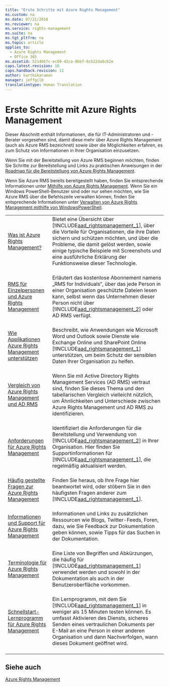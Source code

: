 ```yaml
---
title: "Erste Schritte mit Azure Rights Management"
ms.custom: na
ms.date: 07/21/2016
ms.reviewer: na
ms.service: rights-management
ms.suite: na
ms.tgt_pltfrm: na
ms.topic: article
applies_to: 
  - Azure Rights Management
  - Office 365
ms.assetid: 5214667c-ec69-42ca-8bbf-8cb22da8c62e
caps.latest.revision: 16
caps.handback.revision: 11
author: karthikaraman
manager: jeffgilb
translationtype: Human Translation
---
```

# Erste Schritte mit Azure Rights Management
Dieser Abschnitt enthält Informationen, die für IT-Administratoren und -Berater vorgesehen sind, damit diese mehr über Azure Rights Management (auch als Azure RMS bezeichnet) sowie über die Möglichkeiten erfahren, es zum Schutz von Informationen in Ihrer Organisation einzusetzen.

Wenn Sie mit der Bereitstellung von Azure RMS beginnen möchten, finden Sie Schritte zur Bereitstellung und Links zu praktischen Anweisungen in der [Roadmap für die Bereitstellung von Azure Rights Management](../../ems/AADRightsMgmt/Azure-Rights-Management-Deployment-Roadmap.md).

Wenn Sie Azure RMS bereits bereitgestellt haben, finden Sie entsprechende Informationen unter [Mithilfe von Azure Rights Management](../../ems/AADRightsMgmt/Using-Azure-Rights-Management.md). Wenn Sie ein Windows PowerShell-Benutzer sind oder nur sehen möchten, wie Sie Azure RMS über die Befehlszeile verwalten können, finden Sie entsprechende Informationen unter [Verwalten von Azure Rights Management mithilfe von WindowsPowerShell](../../ems/AADRightsMgmt/Administering-Azure-Rights-Management-by-Using-Windows-PowerShell.md).

|||
|-|-|
|[Was ist Azure Rights Management?](../../ems/AADRightsMgmt/What-is-Azure-Rights-Management-.md) <br /> <br />|Bietet eine Übersicht über [!INCLUDE[aad_rightsmanagement_1](../../ems/AADRightsMgmt/includes/aad_rightsmanagement_1_md.md)], über die Vorteile für Organisationen, die ihre Daten sichern und schützen möchten, und über die Probleme, die damit gelöst werden, sowie einige typische Beispiele mit Screenshots und eine ausführliche Erklärung der Funktionsweise dieser Technologie. <br /> <br />|
|[RMS für Einzelpersonen und Azure Rights Management](../../ems/AADRightsMgmt/RMS-for-Individuals-and-Azure-Rights-Management.md) <br /> <br />|Erläutert das kostenlose Abonnement namens „RMS for Individuals“, über das jede Person in einer Organisation geschützte Dateien lesen kann, selbst wenn das Unternehmen dieser Person nicht über [!INCLUDE[aad_rightsmanagement_2](../../ems/AADRightsMgmt/includes/aad_rightsmanagement_2_md.md)] oder AD RMS verfügt. <br /> <br />|
|[Wie Applikationen Azure Rights Management unterstützen](../../ems/AADRightsMgmt/How-Applications-Support-Azure-Rights-Management.md) <br /> <br />|Beschreibt, wie Anwendungen wie Microsoft Word und Outlook sowie Dienste wie Exchange Online und SharePoint Online [!INCLUDE[aad_rightsmanagement_1](../../ems/AADRightsMgmt/includes/aad_rightsmanagement_1_md.md)] unterstützen, um beim Schutz der sensiblen Daten Ihrer Organisation zu helfen. <br /> <br />|
|[Vergleich von Azure Rights Management und AD RMS](../../ems/AADRightsMgmt/Comparing-Azure-Rights-Management-and-AD-RMS.md) <br /> <br />|Wenn Sie mit Active Directory Rights Management Services (AD RMS) vertraut sind, finden Sie dieses Thema und den tabellarischen Vergleich vielleicht nützlich, um Ähnlichkeiten und Unterschiede zwischen Azure Rights Management und AD RMS zu identifizieren. <br /> <br />|
|[Anforderungen für Azure Rights Management](../../ems/AADRightsMgmt/Requirements-for-Azure-Rights-Management.md) <br /> <br />|Identifiziert die Anforderungen für die Bereitstellung und Verwendung von [!INCLUDE[aad_rightsmanagement_2](../../ems/AADRightsMgmt/includes/aad_rightsmanagement_2_md.md)] in Ihrer Organisation. Hier finden Sie Supportinformationen für [!INCLUDE[aad_rightsmanagement_1](../../ems/AADRightsMgmt/includes/aad_rightsmanagement_1_md.md)], die regelmäßig aktualisiert werden. <br /> <br />|
|[Häufig gestellte Fragen zur Azure Rights Management](../../ems/AADRightsMgmt/Frequently-Asked-Questions-for-Azure-Rights-Management.md) <br /> <br />|Finden Sie heraus, ob Ihre Frage hier beantwortet wird, oder stöbern Sie in den häufigsten Fragen anderer zum [!INCLUDE[aad_rightsmanagement_1](../../ems/AADRightsMgmt/includes/aad_rightsmanagement_1_md.md)]. <br /> <br />|
|[Informationen und Support für Azure Rights Management](../../ems/AADRightsMgmt/Information-and-Support-for-Azure-Rights-Management.md) <br /> <br />|Informationen und Links zu zusätzlichen Ressourcen wie Blogs, Twitter-Feeds, Foren, dazu, wie Sie Feedback zur Dokumentation geben können, sowie Tipps für das Suchen in der Dokumentation. <br /> <br />|
|[Terminologie für Azure Rights Management](../../ems/AADRightsMgmt/Terminology-for-Azure-Rights-Management.md) <br /> <br />|Eine Liste von Begriffen und Abkürzungen, die häufig für [!INCLUDE[aad_rightsmanagement_1](../../ems/AADRightsMgmt/includes/aad_rightsmanagement_1_md.md)] verwendet werden und sowohl in der Dokumentation als auch in der Benutzeroberfläche vorkommen. <br /> <br />|
|[Schnellstart-Lernprogramm für Azure Rights Management](../../ems/AADRightsMgmt/Quick-Start-Tutorial-for-Azure-Rights-Management.md) <br /> <br />|Ein Lernprogramm, mit dem Sie [!INCLUDE[aad_rightsmanagement_1](../../ems/AADRightsMgmt/includes/aad_rightsmanagement_1_md.md)] in weniger als 15 Minuten testen können. Es umfasst Aktivieren des Diensts, sicheres Senden eines vertraulichen Dokuments per E-Mail an eine Person in einer anderen Organisation und dann Nachverfolgen, wann dieses Dokument geöffnet wird. <br /> <br />|

## Siehe auch
[Azure Rights Management](../../ems/AADRightsMgmt/Azure-Rights-Management.md)

